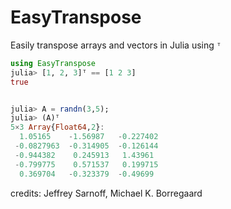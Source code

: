 # EasyTranspose

Easily transpose arrays and vectors in Julia using `ᵀ`

```julia
using EasyTranspose
julia> [1, 2, 3]ᵀ == [1 2 3]
true


julia> A = randn(3,5);
julia> (A)ᵀ
5×3 Array{Float64,2}:
  1.05165    -1.56987   -0.227402
 -0.0827963  -0.314905  -0.126144
 -0.944382    0.245913   1.43961
 -0.799775    0.571537   0.199715
  0.369704   -0.323379  -0.49699
```




credits: Jeffrey Sarnoff, Michael K. Borregaard
